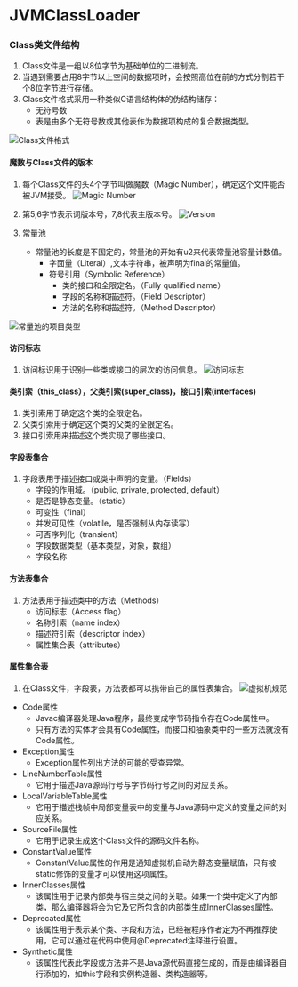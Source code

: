 # JVMClassLoader

### Class类文件结构
1. Class文件是一组以8位字节为基础单位的二进制流。
2. 当遇到需要占用8字节以上空间的数据项时，会按照高位在前的方式分割若干个8位字节进行存储。
3. Class文件格式采用一种类似C语言结构体的伪结构储存：
	* 无符号数
	* 表是由多个无符号数或其他表作为数据项构成的复合数据类型。

![Class文件格式](https://i.imgur.com/UegLrwk.jpg)

#### 魔数与Class文件的版本
1. 每个Class文件的头4个字节叫做魔数（Magic Number），确定这个文件能否被JVM接受。
![Magic Number](https://i.imgur.com/NEBFnqp.png)

2. 第5,6字节表示词版本号，7,8代表主版本号。
![Version](https://i.imgur.com/LjDv7Vz.png)

3. 常量池
	* 常量池的长度是不固定的，常量池的开始有u2来代表常量池容量计数值。
		* 字面量（Literal）,文本字符串，被声明为final的常量值。
		* 符号引用（Symbolic Reference）
			* 类的接口和全限定名。（Fully qualified name）
			* 字段的名称和描述符。（Field Descriptor）
			* 方法的名称和描述符。（Method Descriptor）

![常量池的项目类型](https://i.imgur.com/lK6WaPK.jpg)

#### 访问标志
1. 访问标识用于识别一些类或接口的层次的访问信息。
![访问标志](https://i.imgur.com/iuz6sPi.jpg)

#### 类引索（this_class），父类引索(super_class)，接口引索(interfaces)
1. 类引索用于确定这个类的全限定名。
2. 父类引索用于确定这个类的父类的全限定名。
3. 接口引索用来描述这个类实现了哪些接口。

#### 字段表集合
1. 字段表用于描述接口或类中声明的变量。（Fields）
	* 字段的作用域。（public, private, protected, default）
	* 是否是静态变量。（static）
	* 可变性（final）
	* 并发可见性（volatile，是否强制从内存读写）
	* 可否序列化（transient）
	* 字段数据类型（基本类型，对象，数组）
	* 字段名称

#### 方法表集合
1. 方法表用于描述类中的方法（Methods）
	* 访问标志（Access flag）
	* 名称引索（name index）
	* 描述符引索（descriptor index）
	* 属性集合表（attributes）

#### 属性集合表
1. 在Class文件，字段表，方法表都可以携带自己的属性表集合。
![虚拟机规范](https://i.imgur.com/VN8VAzw.jpg)
* Code属性
	* Javac编译器处理Java程序，最终变成字节码指令存在Code属性中。
	* 只有方法的实体才会具有Code属性，而接口和抽象类中的一些方法就没有Code属性。
* Exception属性
	* Exception属性列出方法的可能的受查异常。
* LineNumberTable属性
	* 它用于描述Java源码行号与字节码行号之间的对应关系。
* LocalVariableTable属性
	* 它用于描述栈帧中局部变量表中的变量与Java源码中定义的变量之间的对应关系。
* SourceFile属性
	* 它用于记录生成这个Class文件的源码文件名称。
* ConstantValue属性
	* ConstantValue属性的作用是通知虚拟机自动为静态变量赋值，只有被static修饰的变量才可以使用这项属性。
* InnerClasses属性
	*  该属性用于记录内部类与宿主类之间的关联。如果一个类中定义了内部类，那么编译器将会为它及它所包含的内部类生成InnerClasses属性。
* Deprecated属性
	* 该属性用于表示某个类、字段和方法，已经被程序作者定为不再推荐使用，它可以通过在代码中使用@Deprecated注释进行设置。
* Synthetic属性
	* 该属性代表此字段或方法并不是Java源代码直接生成的，而是由编译器自行添加的，如this字段和实例构造器、类构造器等。